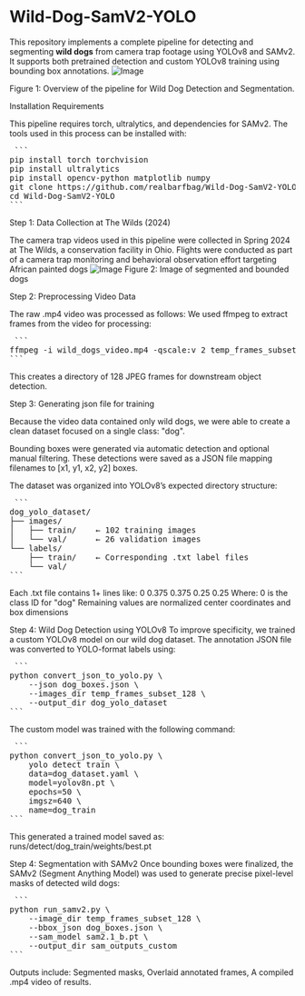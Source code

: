 # Wild-Dog-SamV2-YOLO
This repository implements a complete pipeline for detecting and segmenting **wild dogs** from camera trap footage using YOLOv8 and SAMv2. It supports both pretrained detection and custom YOLOv8 training using bounding box annotations.
![Image](https://github.com/user-attachments/assets/dc24347f-c907-4163-a8ec-c1bf209cf4fa)

Figure 1: Overview of the pipeline for Wild Dog Detection and Segmentation.

Installation Requirements

This pipeline requires torch, ultralytics, and dependencies for SAMv2.
The tools used in this process can be installed with:
<pre> ```
pip install torch torchvision
pip install ultralytics
pip install opencv-python matplotlib numpy
git clone https://github.com/realbarfbag/Wild-Dog-SamV2-YOLO.git
cd Wild-Dog-SamV2-YOLO
``` </pre>


Step 1: Data Collection at The Wilds (2024)

The camera trap videos used in this pipeline were collected in Spring 2024 at The Wilds, a conservation facility in Ohio. Flights were conducted as part of a camera trap monitoring and behavioral observation effort targeting African painted dogs 
![Image](https://github.com/user-attachments/assets/98996799-7324-4404-be01-94ab23eb373c)
 Figure 2: Image of segmented and bounded dogs



Step 2: Preprocessing Video Data

The raw .mp4 video was processed as follows:
We used ffmpeg to extract frames from the video for processing:
<pre> ```
ffmpeg -i wild_dogs_video.mp4 -qscale:v 2 temp_frames_subset_128/%05d.jpg
``` </pre>
This creates a directory of 128 JPEG frames for downstream object detection.

Step 3: Generating json file for training

Because the video data contained only wild dogs, we were able to create a clean dataset focused on a single class: "dog".

Bounding boxes were generated via automatic detection and optional manual filtering. These detections were saved as a JSON file mapping filenames to [x1, y1, x2, y2] boxes.

The dataset was organized into YOLOv8’s expected directory structure:
<pre> ```
dog_yolo_dataset/
├── images/
│   ├── train/    ← 102 training images
│   └── val/      ← 26 validation images
└── labels/
    ├── train/    ← Corresponding .txt label files
    └── val/
``` </pre>
Each .txt file contains 1+ lines like: 0 0.375 0.375 0.25 0.25
Where:
    0 is the class ID for "dog"
    Remaining values are normalized center coordinates and box dimensions


Step 4: Wild Dog Detection using YOLOv8
To improve specificity, we trained a custom YOLOv8 model on our wild dog dataset. The annotation JSON file was converted to YOLO-format labels using:
<pre> ```
python convert_json_to_yolo.py \
    --json dog_boxes.json \
    --images_dir temp_frames_subset_128 \
    --output_dir dog_yolo_dataset
``` </pre>

The custom model was trained with the following command:
<pre> ```
python convert_json_to_yolo.py \
    yolo detect train \
    data=dog_dataset.yaml \
    model=yolov8n.pt \
    epochs=50 \
    imgsz=640 \
    name=dog_train
``` </pre>

This generated a trained model saved as: runs/detect/dog_train/weights/best.pt

 Step 4: Segmentation with SAMv2
 Once bounding boxes were finalized, the SAMv2 (Segment Anything Model) was used to generate precise pixel-level masks of detected wild dogs:

<pre> ```
python run_samv2.py \
    --image_dir temp_frames_subset_128 \
    --bbox_json dog_boxes.json \
    --sam_model sam2.1_b.pt \
    --output_dir sam_outputs_custom
``` </pre>

Outputs include:
    Segmented masks,
    Overlaid annotated frames,
    A compiled .mp4 video of results.
